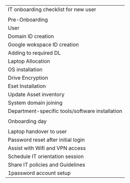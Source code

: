 
|                                                 |
| ----------------------------------------------- |
| IT onboarding checklist for new user            |
|                                                 |
| Pre-Onboarding                                  |
| User                                            |
| Domain ID creation                              |
| Google wokspace ID creation                     |
| Adding to required DL                           |
| Laptop Allocation                               |
| OS installation                                 |
| Drive Encryption                                |
| Eset Installation                               |
| Update Asset inventory                          |
| System domain joining                           |
| Department-specific tools/software installation |
|                                                 |
| Onboarding day                                  |
|                                                 |
| Laptop handover to user                         |
| Password reset after initial login              |
| Assist with Wifi and VPN access                 |
| Schedule IT orientation session                 |
| Share IT policies and Guidelines                |
| 1password account setup                         |
